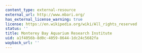 ```yaml
---
content_type: external-resource
external_url: http://www.mbari.org/
has_external_license_warning: true
license: https://en.wikipedia.org/wiki/All_rights_reserved
status: ''
title: Monterey Bay Aquarium Research Institute
uid: a1f4056b-8d0c-4059-8644-1dc24c5682fa
wayback_url: ''
---
```

